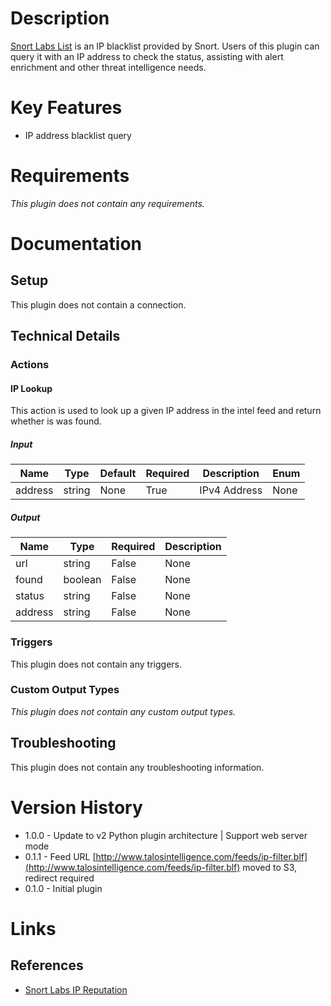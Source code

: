 # Description

[Snort Labs List](http://talosintel.com/feeds/ip-filter.blf) is an IP blacklist provided by Snort. 
Users of this plugin can query it with an IP address to check the status, assisting with alert enrichment and
other threat intelligence needs.

# Key Features

* IP address blacklist query

# Requirements

_This plugin does not contain any requirements._

# Documentation

## Setup

This plugin does not contain a connection.

## Technical Details

### Actions

#### IP Lookup

This action is used to look up a given IP address in the intel feed and return whether is was found.

##### Input

|Name|Type|Default|Required|Description|Enum|
|----|----|-------|--------|-----------|----|
|address|string|None|True|IPv4 Address|None|

##### Output

|Name|Type|Required|Description|
|----|----|--------|-----------|
|url|string|False|None|
|found|boolean|False|None|
|status|string|False|None|
|address|string|False|None|

### Triggers

This plugin does not contain any triggers.

### Custom Output Types

_This plugin does not contain any custom output types._

## Troubleshooting

This plugin does not contain any troubleshooting information.

# Version History

* 1.0.0 - Update to v2 Python plugin architecture | Support web server mode
* 0.1.1 - Feed URL [http://www.talosintelligence.com/feeds/ip-filter.blf](http://www.talosintelligence.com/feeds/ip-filter.blf) moved to S3, redirect required
* 0.1.0 - Initial plugin

# Links

## References

* [Snort Labs IP Reputation](http://blog.snort.org/2015/09/ip-blacklist-feed-has-moved-locations.html)

